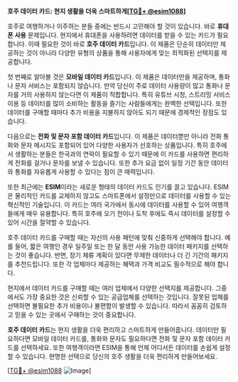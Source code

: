 **호주 데이터 카드: 현지 생활을 더욱 스마트하게[[TG💪+ @esim1088](https://t.me/s/esim1088)]**

호주로 여행하거나 이주하는 분들 중에는 반드시 고민해야 할 것이 있습니다. 바로 **휴대폰 사용** 문제입니다. 현지에서 휴대폰을 사용하려면 데이터를 받을 수 있는 카드가 필요합니다. 이때 필요한 것이 바로 **호주 데이터 카드**입니다. 이 제품은 단순히 데이터만 제공하는 것이 아니라 다양한 유형의 상품을 통해 사용자에게 맞는 최적화된 선택지를 제공합니다.

첫 번째로 알아볼 것은 **모바일 데이터 카드**입니다. 이 제품은 데이터만을 제공하며, 통화나 문자 서비스는 포함되지 않습니다. 만약 당신이 주로 데이터 사용량이 많고 통화나 문자를 거의 사용하지 않는다면 이 제품이 적합합니다. 특히 유튜브 시청, 스트리밍 서비스 이용 등 데이터를 많이 소비하는 활동을 즐기는 사람들에게는 완벽한 선택입니다. 또한 데이터를 구매할 때마다 추가 비용을 지불하지 않아도 되기 때문에 경제적인 장점도 있습니다.

다음으로는 **전화 및 문자 포함 데이터 카드**입니다. 이 제품은 데이터뿐만 아니라 전화 통화와 문자 메시지도 포함되어 있어 다양한 사용자가 선호하는 상품입니다. 특히 호주에서 생활하는 분들은 한국과의 연락이 필요할 수 있기 때문에 이 카드를 사용하면 편리하게 전화를 걸거나 문자를 보낼 수 있습니다. 또한 추가 요금 없이 일정 기간 동안 데이터와 통화를 자유롭게 사용할 수 있다는 점이 큰 매력입니다.

또한 최근에는 **ESIM**이라는 새로운 형태의 데이터 카드도 인기를 끌고 있습니다. ESIM은 물리적인 카드를 교체하지 않고도 스마트폰에서 설정만으로 데이터를 사용할 수 있는 혁신적인 기술입니다. 이 카드는 여러 국가에서 동시에 데이터를 사용할 수 있어 여행객들에게 매우 유용합니다. 특히 호주에 오기 전이나 도착 후에도 즉시 데이터를 설정할 수 있어 시간을 절약할 수 있습니다.

호주 데이터 카드를 구매할 때는 자신의 사용 패턴에 맞춰 신중하게 선택해야 합니다. 예를 들어, 짧은 여행인 경우 일주일 또는 한 달 동안 사용 가능한 데이터 패키지를 선택하는 것이 좋습니다. 반면, 장기 체류 계획이 있다면 무제한 데이터나 더 긴 기간의 패키지를 추천드립니다. 또한 각 업체마다 제공하는 혜택과 가격 비교도 필수적으로 해야 합니다.

현지에서 데이터 카드를 구매할 때는 여러 업체에서 다양한 선택지를 제공합니다. 그중에서도 가장 중요한 것은 신뢰할 수 있는 공급업체를 선택하는 것입니다. 잘못된 업체를 선택하면 불필요한 추가 비용이나 불편함이 발생할 수 있습니다. 따라서 꼼꼼히 검토하고 믿을 수 있는 곳에서 구매하는 것이 중요합니다.

**호주 데이터 카드**는 현지 생활을 더욱 편리하고 스마트하게 만들어줍니다. 데이터만 필요하다면 모바일 데이터 카드를, 통화와 문자도 필요하다면 전화 및 문자 포함 데이터 카드를 선택하세요. 또한 여행객이라면 ESIM을 통해 언제 어디서든 데이터를 손쉽게 설정할 수 있습니다. 현명한 선택으로 당신의 호주 생활을 더욱 편리하게 만들어보세요.

[[TG💪+ @esim1088](https://t.me/s/esim1088) ![Image](https://i.postimg.cc/Y0z9fWf4/image.png)]